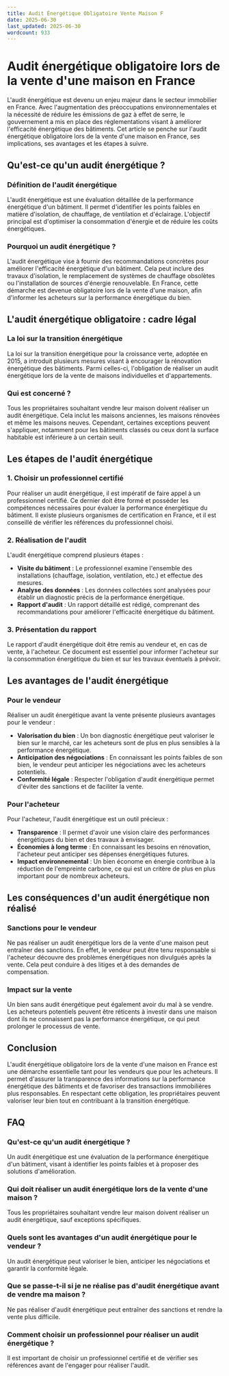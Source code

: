 ```yaml
---
title: Audit Énergétique Obligatoire Vente Maison F
date: 2025-06-30
last_updated: 2025-06-30
wordcount: 933
---
```


# Audit énergétique obligatoire lors de la vente d'une maison en France

L'audit énergétique est devenu un enjeu majeur dans le secteur immobilier en France. Avec l'augmentation des préoccupations environnementales et la nécessité de réduire les émissions de gaz à effet de serre, le gouvernement a mis en place des réglementations visant à améliorer l'efficacité énergétique des bâtiments. Cet article se penche sur l'audit énergétique obligatoire lors de la vente d'une maison en France, ses implications, ses avantages et les étapes à suivre.

## Qu'est-ce qu'un audit énergétique ?

### Définition de l'audit énergétique

L'audit énergétique est une évaluation détaillée de la performance énergétique d'un bâtiment. Il permet d'identifier les points faibles en matière d'isolation, de chauffage, de ventilation et d'éclairage. L'objectif principal est d'optimiser la consommation d'énergie et de réduire les coûts énergétiques. 

### Pourquoi un audit énergétique ?

L'audit énergétique vise à fournir des recommandations concrètes pour améliorer l'efficacité énergétique d'un bâtiment. Cela peut inclure des travaux d'isolation, le remplacement de systèmes de chauffage obsolètes ou l'installation de sources d'énergie renouvelable. En France, cette démarche est devenue obligatoire lors de la vente d'une maison, afin d'informer les acheteurs sur la performance énergétique du bien.

## L'audit énergétique obligatoire : cadre légal

### La loi sur la transition énergétique

La loi sur la transition énergétique pour la croissance verte, adoptée en 2015, a introduit plusieurs mesures visant à encourager la rénovation énergétique des bâtiments. Parmi celles-ci, l'obligation de réaliser un audit énergétique lors de la vente de maisons individuelles et d'appartements.

### Qui est concerné ?

Tous les propriétaires souhaitant vendre leur maison doivent réaliser un audit énergétique. Cela inclut les maisons anciennes, les maisons rénovées et même les maisons neuves. Cependant, certaines exceptions peuvent s'appliquer, notamment pour les bâtiments classés ou ceux dont la surface habitable est inférieure à un certain seuil.

## Les étapes de l'audit énergétique

### 1. Choisir un professionnel certifié

Pour réaliser un audit énergétique, il est impératif de faire appel à un professionnel certifié. Ce dernier doit être formé et posséder les compétences nécessaires pour évaluer la performance énergétique du bâtiment. Il existe plusieurs organismes de certification en France, et il est conseillé de vérifier les références du professionnel choisi.

### 2. Réalisation de l'audit

L'audit énergétique comprend plusieurs étapes :

- **Visite du bâtiment** : Le professionnel examine l'ensemble des installations (chauffage, isolation, ventilation, etc.) et effectue des mesures.
- **Analyse des données** : Les données collectées sont analysées pour établir un diagnostic précis de la performance énergétique.
- **Rapport d'audit** : Un rapport détaillé est rédigé, comprenant des recommandations pour améliorer l'efficacité énergétique du bâtiment.

### 3. Présentation du rapport

Le rapport d'audit énergétique doit être remis au vendeur et, en cas de vente, à l'acheteur. Ce document est essentiel pour informer l'acheteur sur la consommation énergétique du bien et sur les travaux éventuels à prévoir.

## Les avantages de l'audit énergétique

### Pour le vendeur

Réaliser un audit énergétique avant la vente présente plusieurs avantages pour le vendeur :

- **Valorisation du bien** : Un bon diagnostic énergétique peut valoriser le bien sur le marché, car les acheteurs sont de plus en plus sensibles à la performance énergétique.
- **Anticipation des négociations** : En connaissant les points faibles de son bien, le vendeur peut anticiper les négociations avec les acheteurs potentiels.
- **Conformité légale** : Respecter l'obligation d'audit énergétique permet d'éviter des sanctions et de faciliter la vente.

### Pour l'acheteur

Pour l'acheteur, l'audit énergétique est un outil précieux :

- **Transparence** : Il permet d'avoir une vision claire des performances énergétiques du bien et des travaux à envisager.
- **Économies à long terme** : En connaissant les besoins en rénovation, l'acheteur peut anticiper ses dépenses énergétiques futures.
- **Impact environnemental** : Un bien économe en énergie contribue à la réduction de l'empreinte carbone, ce qui est un critère de plus en plus important pour de nombreux acheteurs.

## Les conséquences d'un audit énergétique non réalisé

### Sanctions pour le vendeur

Ne pas réaliser un audit énergétique lors de la vente d'une maison peut entraîner des sanctions. En effet, le vendeur peut être tenu responsable si l'acheteur découvre des problèmes énergétiques non divulgués après la vente. Cela peut conduire à des litiges et à des demandes de compensation.

### Impact sur la vente

Un bien sans audit énergétique peut également avoir du mal à se vendre. Les acheteurs potentiels peuvent être réticents à investir dans une maison dont ils ne connaissent pas la performance énergétique, ce qui peut prolonger le processus de vente.

## Conclusion

L'audit énergétique obligatoire lors de la vente d'une maison en France est une démarche essentielle tant pour les vendeurs que pour les acheteurs. Il permet d'assurer la transparence des informations sur la performance énergétique des bâtiments et de favoriser des transactions immobilières plus responsables. En respectant cette obligation, les propriétaires peuvent valoriser leur bien tout en contribuant à la transition énergétique.

## FAQ

### Qu'est-ce qu'un audit énergétique ?

Un audit énergétique est une évaluation de la performance énergétique d'un bâtiment, visant à identifier les points faibles et à proposer des solutions d'amélioration.

### Qui doit réaliser un audit énergétique lors de la vente d'une maison ?

Tous les propriétaires souhaitant vendre leur maison doivent réaliser un audit énergétique, sauf exceptions spécifiques.

### Quels sont les avantages d'un audit énergétique pour le vendeur ?

Un audit énergétique peut valoriser le bien, anticiper les négociations et garantir la conformité légale.

### Que se passe-t-il si je ne réalise pas d'audit énergétique avant de vendre ma maison ?

Ne pas réaliser d'audit énergétique peut entraîner des sanctions et rendre la vente plus difficile.

### Comment choisir un professionnel pour réaliser un audit énergétique ?

Il est important de choisir un professionnel certifié et de vérifier ses références avant de l'engager pour réaliser l'audit.